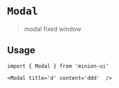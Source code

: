 # `Modal`

> modal fixed window

## Usage

```
import { Modal } from 'minion-ui'

<Modal title='d' content='ddd'  />
```
